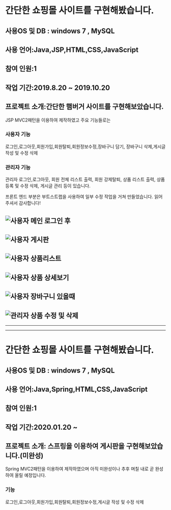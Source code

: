 # 간단한 쇼핑몰 사이트를 구현해봤습니다. </br>
## 사용OS 및 DB : windows 7 , MySQL</br>
## 사용 언어:Java,JSP,HTML,CSS,JavaScript</br>
## 참여 인원:1</br>
## 작업 기간:2019.8.20 ~ 2019.10.20 </br>
## 프로젝트 소개:간단한 햄버거 사이트를 구현해보았습니다.
JSP MVC2패턴을 이용하여 제작하였고 주요 기능들로는</br>
### 사용자 기능
로그인,로그아웃,회원가입,회원탈퇴,회원정보수정,장바구니 담기, 장바구니 삭제,게시글 작성 및 수정 삭제</br>
### 관리자 기능
관리자 로그인,로그아웃, 회원 전체 리스트 출력, 회원 강제탈퇴, 상품 리스트 출력, 상품 등록 및 수정 삭제, 게시글 관리 등이 있습니다.

프론트 엔드 부분은 부트스트랩을 사용하여 일부 수정 작업을 거쳐 만들었습니다. 읽어주셔서 감사합니다!

![사용자 메인 로그인 후](https://user-images.githubusercontent.com/55241833/69734152-dd4cdc80-1171-11ea-97c2-966abed12970.PNG)
-----------------------------------------------------------------------
![사용자 게시판](https://user-images.githubusercontent.com/55241833/69734204-ef2e7f80-1171-11ea-8ea0-7680cff5798e.PNG)
-----------------------------------------------------------------------
![사용자 상품리스트](https://user-images.githubusercontent.com/55241833/69734258-01a8b900-1172-11ea-9212-c197f613a96f.PNG)
-----------------------------------------------------------------------
![사용자 상품 상세보기](https://user-images.githubusercontent.com/55241833/69734289-0ff6d500-1172-11ea-91e2-72fa589fbafe.PNG)
-----------------------------------------------------------------------
![사용자 장바구니 있을때](https://user-images.githubusercontent.com/55241833/69734330-1d13c400-1172-11ea-9765-52d24bf8d8e9.PNG)
-----------------------------------------------------------------------
![관리자 상품 수정 및 삭제](https://user-images.githubusercontent.com/55241833/69734374-33218480-1172-11ea-8ae4-003cce2b14a3.PNG)
-----------------------------------------------------------------------
-----------------------------------------------------------------------
-----------------------------------------------------------------------
# 간단한 쇼핑몰 사이트를 구현해봤습니다. </br>
## 사용OS 및 DB : windows 7 , MySQL</br>
## 사용 언어:Java,Spring,HTML,CSS,JavaScript</br>
## 참여 인원:1</br>
## 작업 기간:2020.01.20 ~ </br>
## 프로젝트 소개: 스프링을 이용하여 게시판을 구현해보았습니다.(미완성)
Spring MVC2패턴을 이용하여 제작하였으며 아직 미완성이나 추후 며칠 내로 곧 완성하여 올릴 예정입니다.</br>
###  기능
로그인,로그아웃,회원가입,회원탈퇴,회원정보수정,게시글 작성 및 수정 삭제</br>

